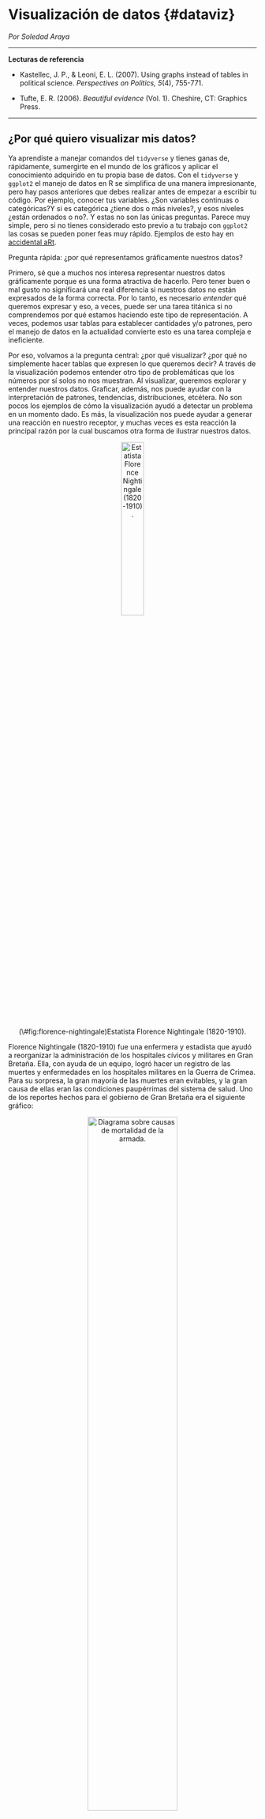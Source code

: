 
# Visualización de datos {#dataviz}

*Por Soledad Araya*

***

**Lecturas de referencia**

- Kastellec, J. P., & Leoni, E. L. (2007). Using graphs instead of tables in political science. *Perspectives on Politics, 5*(4), 755-771.

- Tufte, E. R. (2006). *Beautiful evidence* (Vol. 1). Cheshire, CT: Graphics Press.

***

## ¿Por qué quiero visualizar mis datos?

Ya aprendiste a manejar comandos del `tidyverse` y tienes ganas de, rápidamente, sumergirte en el mundo de los gráficos y aplicar el conocimiento adquirido en tu propia base de datos. Con el `tidyverse` y `ggplot2` el manejo de datos en R se simplifica de una manera impresionante, pero hay pasos anteriores que debes realizar antes de empezar a escribir tu código. Por ejemplo, conocer tus variables. ¿Son variables continuas o categóricas?Y si es categórica ¿tiene dos o más niveles?, y esos niveles ¿están ordenados o no?. Y estas no son las únicas preguntas. Parece muy simple, pero si no tienes considerado esto previo a tu trabajo con `ggplot2` las cosas se pueden poner feas muy rápido. Ejemplos de esto hay en [accidental aRt](https://twitter.com/accidental__aRt). 

Pregunta rápida: ¿por qué representamos gráficamente nuestros datos?

Primero, sé que a muchos nos interesa representar nuestros datos gráficamente porque es una forma atractiva de hacerlo. Pero tener buen o mal gusto no significará una real diferencia si nuestros datos no están expresados de la forma correcta. Por lo tanto, es necesario *entender* qué queremos expresar y eso, a veces, puede ser una tarea titánica si no comprendemos por qué estamos  haciendo este tipo de representación. A veces, podemos usar tablas para establecer cantidades y/o patrones, pero el manejo de datos en la actualidad convierte esto es una tarea compleja e ineficiente.

Por eso, volvamos a la pregunta central: ¿por qué visualizar? ¿por qué no simplemente hacer tablas que expresen lo que queremos decir? A través de la visualización podemos entender otro tipo de problemáticas que los números por sí solos no nos muestran. Al visualizar, queremos explorar y entender nuestros datos. Graficar, además, nos puede ayudar con la interpretación de patrones, tendencias, distribuciones, etcétera. No son pocos los ejemplos de cómo la visualización ayudó a detectar un problema en un momento dado. Es más, la visualización nos puede ayudar a generar una reacción en nuestro receptor, y muchas veces es esta reacción la principal razón por la cual buscamos otra forma de ilustrar nuestros datos. 

<div class="figure" style="text-align: center">
<img src="00-images/dataviz/florence_nightingale.jpg" alt="Estatista Florence Nightingale (1820-1910)." width="30%" />
<p class="caption">(\#fig:florence-nightingale)Estatista Florence Nightingale (1820-1910).</p>
</div>

Florence Nightingale (1820-1910) fue una enfermera y estadista que ayudó a reorganizar la administración de los hospitales cívicos y militares en Gran Bretaña. Ella, con ayuda de un equipo, logró hacer un registro de las muertes y enfermedades en los hospitales militares en la Guerra de Crimea. Para su sorpresa, la gran mayoría de las muertes eran evitables, y la gran causa de ellas eran las condiciones paupérrimas del sistema de salud. Uno de los reportes hechos para el gobierno de Gran Bretaña era el siguiente gráfico:

<div class="figure" style="text-align: center">
<img src="00-images/dataviz/nightingale_mortality.jpg" alt="Diagrama sobre causas de mortalidad de la armada." width="60%" />
<p class="caption">(\#fig:mortality-nightingale1)Diagrama sobre causas de mortalidad de la armada.</p>
</div>

En el primer gráfico, podemos ver las causas principales de mortalidad de la armada británica. En rojo, muerte por heridas de guerra, en azul, enfermedades prevenibles y en negro, otro tipo de causas. Este gráfico no sólo nos entrega información cuantitativa de las muertes, también señala un problema sustantitivo del sistema de salud militar en ese entonces.

<div class="figure" style="text-align: center">
<img src="00-images/dataviz/nightingale_mortality2.jpg" alt="Gráfico de barras diferenciando la mortalidad de los soldados británicos y los civiles." width="60%" />
<p class="caption">(\#fig:mortality-nightingale2)Gráfico de barras diferenciando la mortalidad de los soldados británicos y los civiles.</p>
</div>

Ambos gráficos dieron a conocer el problema, lo cual fue el pie inicial para la formulación de reformas. Así, la visualización se convierte en una herramienta aplicable a todos los pasos de la investigación. Es importante en un primer momento para la exploración de los datos y entender cómo se relacionan entre ellos, sus distribuciones y frecuencias. Luego, la visualización nos es útil para mostrar al lector posibles tendencias o patrones en los datos. Finalmente, la visualización es una gran herramienta de difusión del conocimiento. Pero recuerda: un gran poder conlleva una gran responsabilidad, y las relaciones espurias dejan de ser entretenidas cuando las personas se las creen. 

Aun así, siempre es entretenido ver cómo existe una correlación entre el [consumo de queso per cápita y el número de personas que mueren estranguladas por sus sábanas en Estados Unidos](http://tylervigen.com/spurious-correlations). 

[James E. Monogan III, (2015)](https://link.springer.com/chapter/10.1007%2F978-3-319-23446-5_3) ya resumía de forma muy simple, y para cientistas sociales, por qué la visualización de datos es importante al momento de trabajar con datos cuantitativos. En la introducción del capítulo, Monogan en simples líneas nos habla de la importancia y la ventaja que conlleva trabajar con imágenes, desde la simple distribución de las variables, sus outliers o sesgos; hasta el cambio de ellas a través del tiempo. Por esta razón, la visualización de datos es una herramienta fundamental para cualquiera que trabaje con datos. No es, por ningún motivo, un "movimiento estético"; graficar es extremadamente útil.

Aun así, para algunos, la visualización de datos es tanto un elemento funcional al análisis como un elemento estético por excelencia. Para [Edward R. Tufte, (2006)](http://pages.mtu.edu/~hcking/Tufte_hKing.pdf) visualizar datos de forma efectiva tiene un componente artístico inevitable. Con formación de estadista y Doctor en Ciencia Política de la Universidad de Yale, Edward Tufte se dedicó a entender y explicar cómo la ciencia y el arte tienen en común *la observación a ojos abiertos que genera información empírica*. Su libro [Beautiful Evidence](https://www.amazon.com/gp/product/0961392177/102-6444562-7552168?) describe el proceso de cómo *ver* se transforma en *mostrar*, y cómo la observación empírica se transforma a su vez en explicaciones y evidencia.

<div class="figure" style="text-align: center">
<img src="00-images/dataviz/beautiful_evidence.jpg" alt="Portada de 'Beautiful Evidence'." width="60%" />
<p class="caption">(\#fig:beautiful-evidence)Portada de 'Beautiful Evidence'.</p>
</div>

Tenemos que entender que la visualización de datos es un lenguaje como cualquier otro. Como emisores, tenemos que conocer a nuestra audiencia: quiénes son los receptores del mensaje, si es un público experto o simplemente gente de a pie. En cualquier circunstancia nosotros adecuaríamos nuestro mensaje al tipo de receptor. Lo mismo sucede cuando visualizamos datos. Los gráficos que hacemos tienen que adecuarse a nuestro público. Pero incluso con la gente más entendida no hay que abusar: no se trata de aplicar todo lo que sabemos a la vez, sino de entender qué estamos tratando de proyectar. Por lo tanto el código --entendido como los signos y reglas-- tiene que tener un sentido e insertarse en un contexto específico. Entender las funciones del lenguaje es fundamental.

Tanto el código como el canal tienen que ser adecuados para que todos entiendan lo que estoy intentando mostrar con mis datos. Por eso, vale preguntarse:

1. ¿Mis datos están siendo bien *representados*? ¿Escogí el tipo de gráfico *adecuado* para mis datos?
2. Este tipo de representación ¿es *efectiva*? ¿Estoy *comunicando* lo que quiero comunicar?
3. Los elementos visuales ¿se *entienden*? ¿Se *leen* de forma correcta?

El buen uso de las funciones del lenguaje no sólo sirve para rendir y aprobar exámenes escritos, sino que también es muy útil para entender que el mensaje no se construye sólo con código. Hay mucho más detrás de eso.

En el siguiente ítem, hablaremos de cómo funciona `ggplot2` para entenderlo un poco más. De ahí en adelante, empezaremos con lo práctico. Para empezar, los tipos más comunes de representaciones visuales como lo son el histograma, el gráfico de barras, de densidad, de línea, entre otros. Además, introduciremos otros paquetes de utilidades para hacer gráficos más sofisticados. Finalmente, veremos algunos otros paquetes que nos pueden ser útiles dentro de las ciencias sociales, y la ciencia política en particular, como lo son `sf` y `ggparliament`.

Si quieres aprender más sobre visualización de datos, revisa [Data Visualization: A Practical introduction](http://socviz.co) de Kieran Healy, un libro disponible de forma gratuita, que es entretenido y didáctico para enseñar `ggplot2` paso a paso. En este libro no sólo encontrarás la parte teórica, sino también la práctica. Por otro lado, la página [From Data to Viz](https://www.data-to-viz.com/) puede hacerte de ayuda para saber cómo quieres presentar tus datos, pero no sólo eso: ya sea que trabajes con R o Python, puedes encontrar los paquetes y códigos para su aplicación.

## Primeros pasos

Ahora que entendemos el proceso previo a la construcción del gráfico, tenemos que familiarizarnos con `ggplot2`. [A Layered Grammar of Graphics](https://byrneslab.net/classes/biol607/readings/wickham_layered-grammar.pdf) de Hadley Wickham, explica de forma detallada el funcionamiento de esta nueva "gramática" para hacer gráficos. Si dominas inglés, te recomiendo que leas de primera fuente cómo se pensó este paquete y cómo entender el uso de las capas en la construcción de los gráficos.

A pesar de que el uso de `ggplot2` se expandió rápidamente, dentro de la comunidad de R hay constantes discusiones sobre la enseñanza de `ggplot2` como primera opción, por sobre los gráficos de R base. Por ejemplo, [David Robinson](http://varianceexplained.org/r/why-I-use-ggplot2/) en su blog tiene diferentes entradas sobre este tema, en las cuales expone de forma contundente las ventajas de `ggplot2` por sobre las otras opciones. Si recién estás empezando a familiarizarte con R, empezar con `ggplo2` te brindará herramientas muy poderosas y la curva de aprendizaje no es tan elevada como lo requeriría R base.

Algunas de las ventajas que menciona David Robinson en "Why I use ggplot2" son:

* ¡Leyendas! R base requiere de más conocimientos de los usuarios para poder hacer leyendas en los gráficos. Nuestro amigo `ggplot2` las hace automáticamente.
* ¡Faceting! Suena extrañísimo, pero no encontré una traducción que le hiciera justicia. Básicamente, podemos crear subgráficos con terceras o cuartas variables que nos permita entender mejor el comportamiento de nuestros datos. 
* Trabaja en conjunto con el `tidyverse`. Eso quiere decir que podemos hacer más por menos. Al final del capítulo entenderás a lo que me refiero. Hay atajos para todo.
* Estéticamente, es mejor. Ni hablar de las miles de opciones de paletas cromáticas, temas, fuentes, etc. Si no te gusta, existe una forma de cambiarlo. 

Teniendo esto en consideración, comencemos con lo práctico.

### Las capas del multiverso ggplotidiano

Entremos al tema que nos interesa: ¿Cómo funciona `ggplot2`? Este paquete viene incluido en el `tidyverse`, por lo que no es necesario cargarlo de forma separada. Además, usaremos las herramientas de ambos paquetes durante todo el capítulo. El primer paso entonces es cargar el paquete:


```r
library(tidyverse)
```

La intuición detrás de`ggplot2` es muy simple. La construcción de los datos se hace en base a capas que contienen cierto tipo de información. 

#### Datos

La primera capa son los datos que utilizaremos. Para hacer esto un poco más demostrativo, cargaremos los datos que usaremos a través de todo el capítulo.


```r
library(paqueteadp)
```


```r
data(municipios_chile)
```

Ahora la base se ha cargado en nuestra sesión de R:


```r
ls()
## [1] "municipios_chile"
```

Estos datos corresponden a información sobre las municipalidades chilenas. Algunos son del [Servicio Electoral](http://www.servel.cl) y otros del [Sistema Nacional de Información Municipal](http://datos.sinim.gov.cl/datos_municipales.php) de Chile. En la primera base encontramos los resultados de las elecciones locales, regionales y nacionales del país; y en la segunda, encontramos características económicas, sociales y demográficas de los municipios chilenos. En este caso, contamos con los datos electorales comunales desde 1992 al 2012, y además con datos descriptivos como la población, los ingresos totales de la municipalidad, el gasto en asistencia social y el porcentaje de personas en situación de pobreza según el total comunal de la Encuesta de Caracterización Socioeconómica Nacional, CASEN.


```r
str(municipios_chile)
## Classes 'tbl_df', 'tbl' and 'data.frame':	1011 obs. of  6 variables:
##  $ year    : Factor w/ 6 levels "1992","1996",..: 4 4 4 4 4 4 4 4 4 4 ...
##  $ zona    : Factor w/ 5 levels "Norte Chico",..: 2 2 2 2 2 2 2 2 2 2 ...
##  $ comuna  : chr  "Alto Hospicio" "Arica" "Camarones" "Camina" ...
##  $ genero  : Factor w/ 2 levels "0","1": 1 1 2 1 1 1 1 1 1 1 ...
##  $ ingresos: int  1908611 12041351 723407 981023 768355 558068 768544 16768224 1390094 2396778 ...
##  $ casen   : num  NA 23.5 10.6 37.3 58.3 ...
```

Al mirar la base, encontramos que hay datos continuos (numéricos) y categóricos (factores). Saber qué tipo de variable manejamos es esencial para el siguiente paso.

#### Estética

La segunda capa corresponde al mapeo de las variables dentro del espacio. En este paso, utilizamos `mapping = aes()`, el cual contendrá la variable que tendremos en nuestro eje x y nuestro eje y. Para `aes()` hay muchas más opciones que iremos viendo dentro del capítulo: algunas de ellas son, por ejemplo, `fill`, `color`, `shape`, y `alpha`. Todas estas opciones son un conjunto de signos que nos permitirán traducir de mejor manera lo que queremos decir a través de nuestro gráfico. Normalmente, a estas opciones se le llaman *aesthetics* o `aes()`.


```r
ggplot(data    = municipios_chile, 
       mapping = aes(x = year, y = casen))
```

<img src="dataviz_files/figure-html/unnamed-chunk-7-1.png" width="480" style="display: block; margin: auto;" />

El resultado muestra un cuadro vacío. Eso es porque no lo hemos dicho qué objeto geométrico es el que usaremos.

#### Objeto geométrico

Suena extraño, pero cuando hablamos de objeto geométrico o `geom`, estamos hablando del tipo de gráfico que queremos hacer, ya sea un gráfico de línea, uno de barra, un histograma, un gráfico de densidad, o de puntos, o si queremos hacer un boxplot. Esta es la tercera capa. En este caso, como tenemos los datos de la encuesta CASEN, haremos un boxplot para ver cómo se distribuyen los municipios de nuestra muestra. 


```r
ggplot(data    = municipios_chile, 
       mapping = aes(x = year, y = casen)) +
  geom_boxplot()
```

<img src="dataviz_files/figure-html/unnamed-chunk-8-1.png" width="480" style="display: block; margin: auto;" />

Lo primero que notamos es la ausencia de datos para tres periodos. Lamentablemente, en el SINIM no hay datos anteriores al 2002, por lo que no hay registros para esos años. Por este motivo, parece una buena idea filtrar y dejar solo los años que tengan datos sobre la encuesta CASEN. Además de eso, nuestro gráfico no nos dice mucho sobre el porcentaje de pobreza y su distribución. Considerando la geografía chilena, sería una buena idea que vieramos la distribución por zona.  

#### Faceting

Ahora ocuparemos nuestras habilidades para hacer dos cosas: primero, ocuparemos `filter` para dejar sólo los años que nos interesan. Segundo, dividiremos los resultados por zona usando `facet_wrap`, que corresponde a la cuarta capa que podemos usar para armar un gráfico con `ggplot`. No siempre es necesaria, pero siempre es útil mostrar lo que puede lograr. Cuando utilizamos esta capa, lo que buscamos es organizar las geometrías que estamos utilizando en función de una variable categórica. En este caso, zona. Pero el *faceting* como acción es mucho más que esto. `facet_wrap` y `facet_grid` pueden tomar una serie de argumentos, donde el primero es el más importante. La sintaxis que usamos en este caso es la usada para fórmulas en R, y denotamos el primer argumento con el signo "~". Con `nrow` y `ncol` podemos especificar cómo queremos ordenar nuestro gráfico.

Finalmente, agregamos dos líneas de código, una para filtrar y otra para subdividir nuestra información. Esto es lo que logramos:


```r
ggplot(data    = municipios_chile %>% filter(year == c(2004, 2008, 2012)),
       mapping = aes(x = year, y = casen)) +
  geom_boxplot() +
  facet_wrap(~ zona, nrow = 1)
```

<img src="dataviz_files/figure-html/unnamed-chunk-9-1.png" width="480" style="display: block; margin: auto;" />

Tanto con `facet_wrap` como con `facet_grid` podemos usar más de un argumento, pero los resultados son distintos. `facet_grid` no sólo ordena las geometrías, sino que es capaz de cruzarlas creando gráficos con dos o más dimensiones utilizando variables categóricas. Observen el siguiente ejemplo:

`facet_wrap`

```r
ggplot(data    = municipios_chile %>% filter(year == c(2004, 2008, 2012)),
       mapping = aes(x = year, y = casen)) +
  geom_boxplot() +
  facet_wrap(zona ~ genero)
```

<img src="dataviz_files/figure-html/unnamed-chunk-10-1.png" width="480" style="display: block; margin: auto;" />

`facet_grid`

```r
ggplot(data    = municipios_chile %>% filter(year == c(2004, 2008, 2012)),
       mapping = aes(x = year, y = casen)) +
  geom_boxplot() +
  facet_grid(zona ~ genero)
```

<img src="dataviz_files/figure-html/unnamed-chunk-11-1.png" width="480" style="display: block; margin: auto;" />

Este gráfico nos muestra que, por zona, el porcentaje de pobreza ha variado considerablemente desde el 2004 al 2012 y que hay una alta variabilidad intraregional. Además, nos muestra cómo `ggplot` entrega resultados de calidad sin mayores complejidades. La función `facet_wrap` es una capa opcional dentro de las múltiples capas de "A Layered Grammar of Graphics", pero es importante recordar que las otras tres capas deben estar presentes para cualquier tipo de resultado. 

#### Transformaciones

Otra capa que puedes utilizar es una capa que te permitirá hacer transformaciones de escala en tus variables. Normalmente aparecerá con el nombre `scale_x_discrete`, la cual va variando dependiendo de la estética que estemos utilizando dentro de nuestro mapeo. Así, podremos encontrarnos con `scale_fill_continuos` o `scale_y_log10`. Por ejemplo, podemos ver cómo se distribuye el ingreso de las municipalidades según el porcentaje de pobreza de nuestra muestra. Normalmente esto lo haríamos de la siguiente manera:


```r
ggplot(data    = municipios_chile %>% filter(year == c(2004, 2008, 2012)),
       mapping = aes(x = casen, y = ingresos)) +
  geom_point() 
```

<img src="dataviz_files/figure-html/unnamed-chunk-12-1.png" width="480" style="display: block; margin: auto;" />

Teóricamente, cuando ocupamos una variable que tiene relación con dinero, le aplicamos una transformación logarítmica. Pero ¿cómo se traduce eso en nuestra imagen?


```r
ggplot(data    = municipios_chile %>% filter(year == c(2004, 2008, 2012)),
       mapping = aes(x = casen, y = ingresos)) +
  geom_point() +
  scale_y_log10()
```

<img src="dataviz_files/figure-html/unnamed-chunk-13-1.png" width="480" style="display: block; margin: auto;" />

Esto es de lo que hablamos cuando hablamos de escalas.

#### Sistema de coordenadas

Normalmente, trabajaremos con un eje x y un eje y. Existen funciones en `ggplot2` como `coord_flip` que nos permitirá cambiar el sentido de nuestro gráfico. Pero también podemos usar este tipo de capa cuando trabajamos con datos geográficos o cuando, por ejemplo, queremos hacer un gráfico de torta. Aunque, normalmente, [no queremos hacer gráficos de torta](https://www.datapine.com/blog/common-data-visualization-mistakes/). Entre más utilices `ggplot2`, más aprenderás de cada una de las opciones. 

#### Temas

Cuando mapeamos los datos, usamos opciones estéticas. Cuando queremos cambiar cómo luce el gráfico, cambiamos el tema. Esto se puede hacer a través de `theme`, el cual te permite modificar cuestiones que no se relacionan con el contenido del grafico. Por ejemplo, los colores del fondo o el tipo de letras de los ejes. También puedes cambiar dónde se ubicará la leyenda o la ubicación del título. También, puedes cambiar el título, el nombre de los ejes, agregar anotaciones, etc. Solo necesitas conocer `labs`, `annotate` y `ggtitle`.  

Ahora, a aplicar todo lo que *al parecer* entendemos.

## Elecciones locales y visualización de datos

Como habíamos mencionado, lo principal es entender que la visualización nos sirve para explorar nuestros datos y contestar preguntas sustantivas de nuestra investigación. Muchas veces las medias, desviaciones estándar u otro tipo de parámetro no nos dicen mucho. Esos mismos datos podemos expresarlos a través de la visualización. Por ejemplo, un boxplot puede ser útil para representar la distribución de los datos que tenemos y ver sus posibles outliers, mientras que un gráfico de barras nos ayudará a ver la frecuencia de nuestros datos categóricos, y un gráfico de línea nos sirve para entender cambios en el tiempo. Y esos son sólo algunos ejemplos dentro de una variada gama de posibilidades.

En esta tercera parte, aprenderemos a visualizar diferentes tipos de gráficos con los datos de reelección municipal en Chile. Para contextualizar, en Chile la divisón político-administrativa más pequeña es la comuna o municipio que cada cuatro años escoge a sus autoridades locales: un alcalde y un concejo municipal. Desde 1992 al 2000, los alcaldes fueron electos de forma indirecta, y desde el 2004 en adelante empiezan a ser electos directamente por la ciudadanía. 

Ya que conocemos nuestros datos, podemos empezar por lo más simple. Una buena idea, por ejemplo, es ver la cantidad de mujeres electas como alcaldesas versus el número de hombres electos. Para eso, podemos usar un gráfico de barras. Como bien vimos en el ítem anterior, para armar cualquier tipo de gráfico necesitamos conocer la o las variables que queremos usar y cuál geometría o `geom` nos permite representar lo que queremos conocer. En este caso, usaremos `geom_bar` para ver cuántos hombres y cuántas mujeres han sido electos desde 1992.

### Gráfico de barras


```r
plot_a <- ggplot(municipios_chile, mapping = aes(x = genero))

plot_a + geom_bar()
```

<img src="dataviz_files/figure-html/unnamed-chunk-14-1.png" width="480" style="display: block; margin: auto;" />

Como vemos, armar un gráfico de barras es muy simple. Podemos ver que, desde el 2004, han sido electos más de 800 hombres como alcaldes, una cifra que supera largamente al número de mujeres que han sido electas para el mismo cargo en la misma cantidad de tiempo. 

Pero, quizás, esta cifra ha variado en el tiempo y no lo podemos ver en un gráfico de este tipo. Esta parece ser una buena razón para usar `facet_wrap`. 


```r
plot_a + 
  geom_bar() + 
  facet_wrap(~year, nrow = 1)
```

<img src="dataviz_files/figure-html/unnamed-chunk-15-1.png" width="480" style="display: block; margin: auto;" />

Como podemos ver, el número de alcaldesas parece aumentar. Aunque es un aumento mucho menor al esperado. Esta parece ser una problemática sustantiva al momento de hacer un análisis de gobiernos locales en Chile. 

Las geometrías `geom_bar` o `geom_col`, `geom_density` y `geom_histogram` no suelen llevar el eje y explicitado en las estéticas, ya que son un conteo sobre el eje x. Aun así, uno puede modificar el eje y en estas geometrías aplicando algún tipo de transformación. Por ejemplo, al especificar `y = ..prop..` como estética dentro del objeto geométrico, estamos ordenando el cálculo de la proporción, no la cuenta. Normalmente, usaremos `aes()` en conjunto con los datos en `ggplot()`, pero dependiendo de la preferencia que tengas, es posible usarlo también con los `geom`. Esto último es más común cuando ocupamos más de una base de datos o cuando queremos hacer algún tipo de transformación.

Por ejemplo, nos podria interesar el número de autoridades locales por zona geográfica. Para eso, nos sería útil usar la proporción, ya que cada zona geográfica está compuesta por una diferente cantidad de comunas. De esta forma, comparar la situación entre zonas sería más simple.


```r
plot_a + 
  geom_bar(mapping = aes(y = ..prop.., group = 1)) +
  facet_wrap(~zona, nrow = 1)
```

<img src="dataviz_files/figure-html/unnamed-chunk-16-1.png" width="480" style="display: block; margin: auto;" />

Pero, ¿por qué ocupamos `group = 1`?

Cuando queremos calcular la proporción con  `y = ..prop..`, tenemos que tener un cuidado especial si estamos usando `facet_wrap`. Esta función no la calcula en base a la suma de ambos géneros por zona, sino en base a sí misma. Por ejemplo, esta función registra que hay 89 hombres electos y 13 mujeres electas en el Norte Grande y concluye que "en el Norte Grande los 89 hombres corresponden al 100% de hombres electos, y las 13 mujeres corresponden al 100% de mujeres electas". Claramente, eso no es lo que queremos lograr representar en este grafico. Por esa razón, utilizamos `group = 1`. Intenta ver el resultado sin `group = 1` para ver qué resulta.

¡Ahora sí lo logramos! Vemos que no hay grandes diferencias, siendo el "Norte Chico" el que cuenta con más mujeres en la alcaldía en relación a los hombres, algo que podría resultar hasta contraintuitivo. A pesar de esto, no hay grandes diferencias de zona a zona y parece que se replicaran los resultados que vimos en nuestro primer gráfico de barras. 

Ahora, podríamos arreglar la presentación del gráfico. Todo buen gráfico debe llevar, por ejemplo, un título explicativo, la fuente de los datos y el detalle de los ejes.


```r
plot_a + 
  geom_bar(mapping = aes(y = ..prop.., group = 1)) +
  facet_wrap(~zona, nrow = 1) +
  labs(title = "Proporción de mujeres y hombres electos alcaldes (2004-2012)\nPor zonas económicas de Chile", 
       x = "Género", y = "Proporción", 
       caption = "Fuente: base de elaboración propia con datos del SERVEL y SINIM (2018)") 
```

<img src="dataviz_files/figure-html/unnamed-chunk-17-1.png" width="480" style="display: block; margin: auto;" />

Ahora, sólo nos falta agregar las etiquetas del eje x. Eso lo podemos hacer fácilemente con `scale_x_discrete`. Tienes que tener en consideración qué estética de `aes()` modificarás, ya que eso cambiará el `scale` que necesites. Si estuviéramos viendo las etiquetas de `fill`, tendríamos que usar `scale_fill_discrete`, por ejemplo. También tienes que tener en consideración qué tipo de variable estás usando. Que `scale_x_dicrete` tenga "discrete" al final no es una decisión aleatoria. Como comprenderás, depende totalmente del tipo de variable que estemos manejando.


```r
plot_a + 
  geom_bar(mapping = aes(y = ..prop.., group = 1)) +
  facet_wrap(~zona, nrow = 1) +
  scale_x_discrete(labels = c("Hombres", "Mujeres")) +
  labs(title = "Proporción de mujeres y hombres electos alcaldes (1992-2012)\nPor zonas económicas de Chile", 
       x = "Género", y = "Proporción", 
       caption = "Fuente: base de elaboración propia con datos del SERVEL y SINIM (2018)") 
```

<img src="dataviz_files/figure-html/unnamed-chunk-18-1.png" width="480" style="display: block; margin: auto;" />

Con `labels` podemos cambiar las etiquetas. Ten en consideración el número de `breaks` de tu variable categórica para que calcen a la perfección y no te sobre (o te falte) alguna categoría.

### Gráfico de Línea

En el gráfico final de la sección anterior, vimos que si bien la elección de mujeres alcaldesas en Chile ha aumentado, este aumento no parece ser significativo: en el 2012, sólo un 13% de los alcaldes electos eran mujeres. Quizás esto puede deberse a que los cambios socioeconómicos no han repercutido en la percepción sobre los roles de género en la sociedad. Tal vez, mirar los datos económicos de ingresos municipales o de porcentaje de pobreza según la CASEN nos ayuden a entender por qué no ha aumentado sustantivamente la elección de mujeres en las elecciones municipales. Para esto podemos usar `geom_line`, el objeto geométrico que nos permitirá ver la evolución en el tiempo de nuestro objeto de estudio. La intuición sería hacer la figura de esta manera:


```r
plot_b <- ggplot(data    = municipios_chile, 
                 mapping = aes(x = year, y = ingresos)) 

plot_b + 
  geom_line()
```

<img src="dataviz_files/figure-html/unnamed-chunk-19-1.png" width="480" style="display: block; margin: auto;" />

El problema es que no nos entrega el resultado esperado. La intuición es correcta, pero nosotros tenemos que ayudar a `geom_line` con ciertas especificaciones. `geom_line` agrupa las observaciones para crear el gráfico de línea. En este caso, las agrupa por lo que cree tiene más sentido: el año. Por esta razón, tenemos que especificar cuál es la variable que agrupa toda la información y, como sabemos, la información que tenemos está agrupada por municipio. Cuando agregamos esta información como `geom_lines(aes(group = comuna))`, el resultado cambia y se asemeja a lo que buscábamos:


```r
plot_b + 
  geom_line(mapping = aes(group = comuna))
```

<img src="dataviz_files/figure-html/unnamed-chunk-20-1.png" width="480" style="display: block; margin: auto;" />

Uno de los problemas que surge a primera vista es que, considerando que Chile tiene 345 comunas, parece imposible tenerlas todas en un solo gráfico.

Ahora, podemos separar el gráfico como lo habíamos hecho anteriormente. Se puede hacer por zona o por región, pensando en cuál resultado te interesa más. Ya que hemos visto diferentes resultados por zonas, sería interesante ver el ingreso de la misma manera.


```r
plot_b + 
  geom_line(aes(group = comuna)) +
  facet_wrap(~zona, nrow = 1)
```

<img src="dataviz_files/figure-html/unnamed-chunk-21-1.png" width="480" style="display: block; margin: auto;" />

Como son pocos los años que tenemos en la muestra, no podemos ver mucha variabilidad y a primera vista, parece que los ingresos de todos los municipios han incrementado considerablemente. Quizás, podemos seguir mejorando nuestro gráfico. Probablemente, no estés muy familiarizado con la notación científica y te sientes más cómodo leyendo números más grandes. Quizás sabes que es mejor trabajar todo tipo de variable monetaria con su transformación logarítmica, como nos han enseñado en diferentes cursos de métodología. Puede, también, que quieras agregar otro tipo de información a este gráfico, como por ejemplo, las medias.

¿Qué te parece el siguiente gráfico?


```r
medias <- municipios_chile %>% 
  group_by(zona) %>% 
  summarise(mean = mean(ingresos, na.rm = T))

plot_b + 
  geom_line(color = "gray70", aes(group = comuna)) +
  geom_hline(aes(yintercept = mean), data = medias, color = "dodgerblue3") +
  scale_x_discrete(expand = c(0,0)) +
  scale_y_log10(labels = scales::dollar) +
  facet_wrap(~ zona, nrow = 1) +
  labs(title = "Ingresos municipales en años electorales (2004-2012)",
       y = "Ingresos",
       x = "Años") +
  theme(panel.spacing = unit(2, "lines"))
```

<img src="dataviz_files/figure-html/unnamed-chunk-22-1.png" width="960" style="display: block; margin: auto;" />

¿Qué especificamos?

1. Primero, creamos una base de datos ("medias") que contiene los promedios de ingresos por cada zona. Esto lo hicimos utilizando `group_by` y `summarise` del `tidyverse`.


```r
municipios_chile %>% 
  group_by(zona) %>% 
  summarise(mean = mean(ingresos, na.rm = T))
## # A tibble: 5 x 2
##   zona             mean
##   <fct>           <dbl>
## 1 Norte Chico  4816249.
## 2 Norte Grande 7167984.
## 3 Zona Austral 2609648.
## 4 Zona Central 7302625.
## 5 Zona Sur     3219110.
```

2. Especificamos el color de `geom_line`.

3. Agregamos a nuestro código `geom_hline`. Este objeto geométrico, como `geom_vline` o `geom_abline`, nos sirven para agregar líneas con información. En este caso, lo usé para agregar el promedio de ingresos de cada zona. Especificamos la variable que contiene los promedios `yintercept = mean`, de la base `medias`, y además, especificamos el color con `color = "dodgerblue3"`.

4. Usamos `scale_x_discrete` para especificar la expansión de los paneles. Si antes se veía un espacio gris sin información, lo sacaremos. Esto es estético.

5. Utilizamos `scale_y_log10` para escalar nuestros datos. Como los presentábamos, no lográbamos ver más allá de aquellos municipios con un altísimo ingreso, mientras que las demás comunas quedaban apiladas en el fondo del panel. Esta es una transformación logarítmica que normalmente se hace cuando trabajamos modelos lineales que contienen datos monetarios. Además, cambiamos las etiquetas del eje y: ya no aparece la notación científica. Esto se hace con un paquete llamado `scales`. Aquí llamamos directamente la función con `scales::dollar`.

6. Agregamos el título y los nombres del eje x y eje y con `labs`.

7. Especificamos información del tema. Sin él, los años entre un panel y otro chocarían. Para eso, especificamos con `panel.spacing = unit(2, "lines")` en la capa `theme`.

### Boxplot

Ya vimos que los ingresos de los municipios crecieron entre el 2004 y el 2012. Cuando observamos el gráfico sin la transformación funcional, notamos que habían algunas comunas que tenían ingresos muy por sobre el resto y sobresalían dentro de sus zonas. La intuición nos dice que posiblemente sean *outliers*. Podríamos ver esto más claramente con un boxplot, el cual nos sirve para graficar diferentes datos descriptivos de nuestras variables como son la mediana, el mínimo y el máximo. En este caso, lo utilizaremos para ver si nuestra intuición era acertada o no.

Filtramos los datos como lo hicimos con el gráfico anterior. En nuestro eje x pondremos las zonas de Chile y en el eje y los ingresos. Además, ocuparemos otro tipo de estética: `color`, la cual usaremos para identificar de mejor manera cada zona. Propiedades estéticas como `fill`, `color`, `size`, cambian al ser utilizadas con variables discretas o continuas. 

Este es el resultado que trabajaremos:


```r
plot_c <- ggplot(data    = municipios_chile %>% 
                   filter(year %in% c(2004, 2008, 2012)),
                 mapping = aes(x = zona, y = ingresos, color = zona)) +
  geom_boxplot() +
  facet_wrap(~year, ncol = 1)

plot_c
```

<img src="dataviz_files/figure-html/unnamed-chunk-24-1.png" width="480" style="display: block; margin: auto;" />

Uno de los problemas que podríamos tener con este gráfico, es que no nos permite observar bien los outliers, ya que la expansión del eje y es muy pequeña. Para solucionar esto podemos usar `coord_flip`, una función que nos permite dar vuelta los ejes de nuestro gráfico:


```r
plot_c + 
  coord_flip() 
```

<img src="dataviz_files/figure-html/unnamed-chunk-25-1.png" width="480" style="display: block; margin: auto;" />

Ahora ya podemos observar mejor algunos de los *outliers* presentes. Quizás, después de ver estos resultados, nos gustaría identificar qué comunas son las que reciben más ingresos totales. Para eso podemos usar otra estética, `label` dentro de `geom_text`. Para nombrar sólo los outliers, tenemos que hacer un subset de los datos.


```r
plot_c + 
  coord_flip() +
  geom_text(data    = municipios_chile %>% filter(ingresos > 50000000),
            mapping = aes(label = comuna))
```

<img src="dataviz_files/figure-html/unnamed-chunk-26-1.png" width="480" style="display: block; margin: auto;" />

Lamentablemente, las etiquetas están por encima de los puntos y, en algunos casos, se pierden cuando estos están muy juntos. Una de las soluciones es con el paquete `ggrepel` que tiene el elemento geométrico `geom_text` "mejorado" para que las etiquetas no choquen entre sí. También, cambiaremos el color de las letras para que sea posible leerlas sin mayor dificultad. Como ven, este `color` va afuera de la estética de `geom_text_repel`, ya que definimos el color para todo el objeto. Cuando va dentro de `aes()`, el color se modifica según la candidad de, por ejemplo, ingresos o por el tipo de, por ejemplo, zona.


```r
library(ggrepel)

plot_c + 
  coord_flip() +
  geom_text_repel(data    = municipios_chile %>% 
                    filter(ingresos > 50000000),
                  mapping = aes(label = comuna), color = "black")
```

<img src="dataviz_files/figure-html/unnamed-chunk-27-1.png" width="480" style="display: block; margin: auto;" />

El corte puede ser en los $50.000.000 o en números más grandes o más pequeños. Depende completamente de lo que queremos observar. Además, con `geom_text` o `geom_text_repel` no solo puedes modificar el color, sino también el el tipo de fuente de la letra, o si debe estar en negrita, cursiva o subrayada. Para ver más opciones, debes ingresar `?geom_text` o llamar a `help("geom_text")`.

También podríamos agregar otro tipo de información o cambiar cómo está presentado lo que ya tenemos. 


```r
plot_c + 
  coord_flip() +
  geom_text_repel(data = municipios_chile %>% 
                  filter(ingresos > 50000000), 
                  mapping = aes(label = comuna), 
                  color   = "black", 
                  size    = 3) +
  scale_y_continuous(labels = scales::dollar) +
  labs(title = "Ingresos de las municipalidades según zona (2004-2012)",
       x = "Ingresos", y = "Zona", 
       caption = "Fuente: Elaboración propia en base a datos del SINIM (2018)") +
  guides(color = F)
```

<img src="dataviz_files/figure-html/unnamed-chunk-28-1.png" width="960" style="display: block; margin: auto;" />

Otras especificaciones:

1. Agregamos la información descriptiva del gráfico.

2. Cambiamos el tamaño de la letra. Esto era importante por la cantidad de comunas que están por sobre los $50.000.000 en ingresos.

3. Nuevamente, cambiamos las etiquetas del eje y con `scales::dollar`.

4. Por último, con `guides` y especificando el `aes()` que buscamos afectar, escribimos el código `color = F` para eliminar la leyenda, ya que era información que se repetía dentro del gráfico que realizamos.

Te invito a jugar con `geom_text`: cambia los colores, el tamaño, la fuente, etc. También, te insto a instalar paquetes que te permitirán personalizar aun más tus gráficos: `ggthemes` de [jrnorl](https://github.com/jrnold/ggthemes) tiene temas para gráficos de programas y revistas conocidas como Excel o The Economist. Por otro lado, `hrbrthemes` de [hrbrmstr](https://github.com/hrbrmstr/hrbrthemes) ha elaborado algunos temas minimalistas y elegantes que harán que todos los gráficos que hagas luzcan mejor. Si tienes algo por los colores, puedes mirar el paquete `wespalette` de [karthik](https://github.com/karthik/wesanderson) una paleta cromática basada en las películas de Wes Anderson o crear tus propias paletas según imágenes con `colorfindr`. Puedes averiguar más sobre este último en el siguiente [vínculo](https://github.com/zumbov2/colorfindr).

### Histograma

Según lo que pudimos observar en nuestro boxplot, muchas comunas --especialmente de la zona central--, están muy por encima de los ingresos medianos por zona. Podríamos ver la distribución de estos datos a través de un histograma. Hacer un histograma es muy fácil, y como lo había mencionado anteriormente, `geom_histogram` no lleva el eje y de forma explícita ya que cuenta la frecuencia de un evento dentro de cierto intervalo.

Cuando creamos el histograma según nuestra intuición, este es el resultado:


```r
ggplot(data    = municipios_chile, 
       mapping = aes(x = ingresos)) +
  geom_histogram()
## `stat_bin()` using `bins = 30`. Pick better value with `binwidth`.
## Warning: Removed 7 rows containing non-finite values (stat_bin).
```

<img src="dataviz_files/figure-html/unnamed-chunk-29-1.png" width="480" style="display: block; margin: auto;" />

Como podemos observar, el gráfico nos tira un "Warning" que nos indica que hay "738 filas que contienen valores no-finitos". Esta advertencia se ha repetido constantemente durante el capítulo, y no quiere decir nada más que "Hay valores 0 o desconocidos dentro de esta variable" y se debe, como sabemos, a que los primeros periodos no cuentan con información. Así que tranquilo, si filtráramos los datos con `filter(!is.na(ingresos))` lo más seguro es que la advertencia desaparezca. 

También, la consola nos dice este mensaje: *`stat_bin()` using `bins = 30`. Pick better value with `binwidth`*. Simplemente, nos dice que es posible modificar el número de intervalos.

Lo siguiente que haré será modificar el eje x. Nunca se me ha dado bien leer los números con la notación científica. Por otro lado, probaremos cambiando el número de intervalos con `bins`.


```r
ggplot(data    = municipios_chile, 
       mapping = aes(x = ingresos)) +
  geom_histogram(bins = 50) +
  scale_x_continuous(labels = scales::dollar) 
## Warning: Removed 7 rows containing non-finite values (stat_bin).
```

<img src="dataviz_files/figure-html/unnamed-chunk-30-1.png" width="480" style="display: block; margin: auto;" />

¿Qué pasa cuando ponemos `bins = 15` intervalos? 

Lo que haremos a continuación es hacer un subset de los datos. Teniendo en consideración el número de outliers que nos encontramos, eliminaremos los municipios que tienen ingresos mayores a los $50.000.000. También podemos ver la frecuencia por zona. Al igual que cuando ocupamos `color` con `geom_boxplot`, ocuparemos `fill` con `geom_histogram`.


```r
ggplot(data    = municipios_chile %>% filter(ingresos < 50000000), 
       mapping = aes(x = ingresos, fill = zona)) +
  geom_histogram(alpha = 0.5, bins = 50) +
  scale_x_continuous(labels = scales::dollar) +
  labs(title = "Número de municipalidades según sus ingresos anuales (2004-2012)",
       x = "Ingresos", y = "Número de municipios", 
       caption = "Fuente: Elaboración propia en base a datos del SINIM (2018)")
```

<img src="dataviz_files/figure-html/unnamed-chunk-31-1.png" width="960" style="display: block; margin: auto;" />

### Relación entre variables

Probablemente una de tus mayores preocupaciones es si las dos variables que estás estudiando se relacionan de algún modo. Con `ggplot` esto es muy simple de comprobar. En este caso, tenemos dos variables continuas: el porcentaje de pobreza de la CASEN y los ingresos municipales. Según la teoría, debería existir un tipo de relación: a mayor ingreso municipal, menor debería ser el porcentaje de pobreza en la comuna. Creamos nuestros datos:


```r
plot_f <- ggplot(data    = municipios_chile, 
                 mapping = aes(x = casen, y = log(ingresos)))
```

Para este tipo de gráfico, utilizamos `geom_smooth`. Con este objeto, puedes modificar la forma en que se relacionan las variables a través de `method`. Incluso puedes poner tu propia fórmula. Por defecto, viene especificada una relación lineal entre las variables, así que no es necesario escribirlo. 


```r
plot_f + 
  geom_smooth(method = "lm", color = "dodgerblue3") 
```

<img src="dataviz_files/figure-html/unnamed-chunk-33-1.png" width="480" style="display: block; margin: auto;" />

Se ve un poco vacío, ¿no? Normalmente, ocuparemos `geom_smooth` con otra figura geométrica `geom_point`, para indicar la posición de las comunas dentro del espacio. Ocuparemos `alpha` para que veamos la sobreposición de los puntos. Sin ser muchos, no hay problemas en ver cómo se distribuyen.


```r
plot_f + 
  geom_point(alpha = 0.3) +
  geom_smooth(method = "lm", color = "dodgerblue3") 
```

<img src="dataviz_files/figure-html/unnamed-chunk-34-1.png" width="480" style="display: block; margin: auto;" />

Ahora podríamos hacer dos especificaciones. Primero, pondremos el título y el nombre de los ejes. Segundo, en `geom_x_continuous` especificaremos donde tiene que empezar y terminar nuestro gráfico. Esto ya lo habíamos usado con `geom_line`.


```r
plot_f + 
  geom_point(alpha = 0.3) +
  geom_smooth(method = "lm", color = "dodgerblue3") +
  scale_x_continuous(expand = c(0,0)) +
  labs(title = "Relación entre ingresos y porcentaje de pobreza CASEN, Chile (2004-2012)", 
       x = "Porcentaje de Pobreza CASEN", y = "Ingresos", 
       caption = "Fuente: Elaboración propia en base a datos del SINIM (2018)") 
```

<img src="dataviz_files/figure-html/unnamed-chunk-35-1.png" width="480" style="display: block; margin: auto;" />

Claramente, hay una correlación negativa entre ambas variables. Era lo que esperábamos. Ahora, podemos calcular la correlación entre ambas para estar más seguros de los resultados obtenidos:


```r
cor(municipios_chile$casen, municipios_chile$ingresos, 
    use = "pairwise.complete.obs")
## [1] -0.27
```

La correlación entre ambas variables es de -0.27. Sería interesante agregar esta información al gráfico. Esto lo podemos realizar con `annotate`. Sólo tenemos que especificar el tipo de objeto geométrico que queremos generar. En este caso, lo que queremos crear es texto `text`, pero podría ser un cuadro resaltando un punto específico en el gráfico `rect` o una línea `segment`. Especificamos donde lo ubicaremos y, finalmente, anotamos lo que queremos anotar. 


```r
plot_f + 
  geom_point(alpha = 0.3) +
  geom_smooth(method = "lm", color = "dodgerblue3") +
  scale_x_continuous(expand = c(0,0)) +
  labs(title = "Relación entre ingresos y porcentaje de pobreza CASEN, Chile (2004-2012)", 
       x = "Porcentaje de Pobreza CASEN", y = "Ingresos", 
       caption = "Fuente: Elaboración propia en base a datos del SINIM (2018)") +
  annotate("text", x = 50, y = 15, label = "Correlación:\n-0.27")
```

<img src="dataviz_files/figure-html/unnamed-chunk-37-1.png" width="480" style="display: block; margin: auto;" />

## Para seguir aprendiendo

Para visualizar tus datos, hay diferentes caminos. En esta entrada, pudiste conocer las principales funciones de `ggplot2` un paquete del `tidyverse`, pero hay muchos paquetes que pueden ser de ayuda en otro tipo de visualizaciones. Si bien `ggplot2` puede no tener todos los obetos geométricos que necesites, hay otros paquetes para visualizar otro tipo de datos que funcionan bajo `ggplot` y las capas que componen esta forma "gramatical".

### Otros paquetes:

####`sf` 

Permite visualizar elementos espaciales. Para `ggplot` actúa con `geom_sf`. Permite crear figuras geográficas con diferentes tipos de datos espaciales. En el capítulo 16 sobre datos espaciales, Andrea y Gabriel entregan las herramientas para trabajar con `sf`, sus principales funciones y directrices. [Aquí](https://github.com/r-spatial/sf) puedes encontrar más detalles sobre cómo instalarlo y su funcionamiento dependiento de tu ordenador. 

#### `ggparliament`

Probablemente, todos los cientistas políticos deberíamos conocer este paquete. Este paquete permite hacer visualizaciones con la composición del poder legislativo. Soñado para quién trabaja con ese tipo de información. Te permite especificar el número de escaños, el color de cada uno de los partidos, y añadir diferentes características a tus gráficos. El siguiente es un ejemplo:

<div class="figure" style="text-align: center">
<img src="00-images/dataviz/tweet_ggparl.png" alt="Gráfico de barras diferenciando la mortalidad de los soldados británicos y los civiles." width="60%" />
<p class="caption">(\#fig:tweet-ggparl)Gráfico de barras diferenciando la mortalidad de los soldados británicos y los civiles.</p>
</div>


[Aquí](https://github.com/RobWHickman/ggparliament) puedes encontrar más detalles sobre las herramientas de `ggparliament`. 

#### `ggraph`

Si estudias redes y conoces el funcionamiento de `ggplot2`, este paquete puede convertirse en tu nuevo mejor amigo. Está hecho para todo tipo de datos relacionales, y si bien funciona con la lógica de `ggplot2`, tiene su propio conjunto de objetos geométricos, *facets*, entre otros. [Aquí](https://github.com/thomasp85/ggraph) puedes encontrar más información. En el capítulo de análisis de redes del libro, el \@ref(redes), 


<div class="books">
<p><strong>Ejercicios antes de continuar al próximo capítulo</strong></p>
<ul>
<li><p>Ya sabes como hacer gráficos y, por básico que parezca, ahora cuentas con muchas herramientas para seguir trabajando. Pero hay algunas cosas que se quedaron en el tintero:</p></li>
<li><p>Ya vimos cómo hacer un histograma, aun así, los gráficos de densidad suelen ser más usados para ver la distribución de una variable. Utilizando las mismas variables, haz un gráfico de densidad con <code>geom_density()</code>.</p></li>
<li><p>Muchas veces los gráficos de barras suelen presentarse con la frecuencia o proporción dentro de la barra. Esto también lo podemos hacer con <code>ggplot2</code>. Usando <code>geom_bar()</code> y <code>geom_text()</code>, anota el número de alcaldes y alcaldesas por zona geográfica. Una pequeña ayuda: hay que hacer cálculos con <code>tidyverse</code> antes de agregar esa información al plot.</p></li>
<li><p>Escogiendo un sólo año, haz un gráfico de línea con <code>geom_smooth()</code> que indique la relación de ingresos y el porcentaje de pobreza. Ahora, con <code>annotate</code> harás un recuadro que encerrará a las comunas con mayor porcentaje de pobreza y, sobre él, anotarás a las comunas que corresponden.</p></li>
</ul>
</div>

